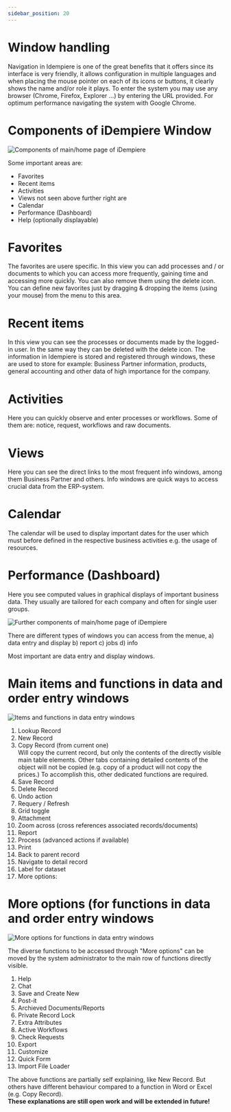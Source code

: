 ```yaml
---
sidebar_position: 20
---
```



# Window handling 
Navigation in Idempiere is one of the great benefits that it offers since its interface is very
friendly, it allows configuration in multiple languages and when placing the mouse pointer
on each of its icons or buttons, it clearly shows the name and/or role it plays. To enter the
system you may use any browser (Chrome, Firefox, Explorer ...) by entering the URL
provided. For optimum performance navigating the system with Google Chrome.

# Components of iDempiere Window
![Components of main/home page of iDempiere](./PNGs/Screen_basicplane.png)

Some important areas are:
- Favorites
- Recent items
- Activities
- Views
not seen above further right are
- Calendar
- Performance (Dashboard)
- Help (optionally displayable)

# Favorites
The favorites are usere specific. In this view you can add processes and / or documents to which you can access
more frequently, gaining time and accessing more quickly. You can also remove them
using the delete icon.
You can define new favorites just by dragging & dropping the items (using your mouse)
from the menu to this area.

# Recent items
In this view you can see the processes or documents made by the
logged-in user. In the same way they can be deleted with the delete icon.
The information in Idempiere is stored and registered through windows, these are used to
store for example: Business Partner information, products, general accounting and other
data of high importance for the company.

# Activities
Here you can quickly observe and enter processes or workflows. Some of them
are: notice, request, workflows and raw documents.

# Views
Here you can see the direct links to the most frequent info windows, among them
Business Partner and others. Info windows are quick ways to access crucial data from the ERP-system.

# Calendar
The calendar will be used to display important dates for the user which must before defined in the respective business activities e.g. the usage of resources.

# Performance (Dashboard)
Here you see computed values in graphical displays of important business data. They usually are tailored for each company and often for single user groups.

![Further components of main/home page of iDempiere](./PNGs/Screen_basicrightpart.png)

There are different types of windows you can access from the menue, a) data entry and display b) report c) jobs d) info

Most important are data entry and display windows.

# Main items and functions in data and order entry windows

![Items and functions in data entry windows](./PNGs/FunctionsOnDataEditWindows_Open.png)

1. Lookup Record
2. New Record
3. Copy Record (from current one)  
    Will copy the current record, but only the contents of the directly visible main table elements. Other tabs containing detailed contents of the object will not be copied (e.g. copy of a product will not copy the prices.) To accomplish this, other dedicated functions are required. 
4. Save Record
5. Delete Record
6. Undo action
7. Requery / Refresh
8. Grid toggle
9. Attachment
10. Zoom across (cross references associated records/documents)
11. Report
12. Process (advanced actions if available)
13. Print
14. Back to parent record
15. Navigate to detail record
16. Label for dataset
17. More options:


# More options (for functions in data and order entry windows

![More options for functions in data entry windows](./PNGs/FunctionsOnDataEditWindows_HiddenExtras.png)

The diverse functions to be accessed through "More options" can be moved by the system administrator to the main row of functions directly visible.
1. Help
2. Chat
3. Save and Create New
4. Post-it
5. Archieved Documents/Reports
6. Private Record Lock
7. Extra Attributes
8. Active Workflows
9. Check Requests
10. Export
11. Customize
12. Quick Form
13. Import File Loader

The above functions are partially self explaining, like New Record. But others have different behaviour compared to a function in Word or Excel (e.g. Copy Record).  
**These explanations are still open work and will be extended in future!**
